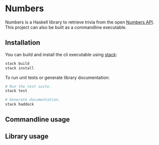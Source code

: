# Numbers

Numbers is a Haskell library to retrieve trivia from the open [Numbers API](numbersapi.com).
This project can also be built as a commandline executable.

## Installation

You can build and install the cli executable using [stack](https://docs.haskellstack.org/en/stable/README/#how-to-install):

```sh
stack build
stack install
```

To run unit tests or generate library documentation:

``` sh
# Run the test suite.
stack test

# Generate documentation.
stack haddock
```

## Commandline usage

## Library usage
